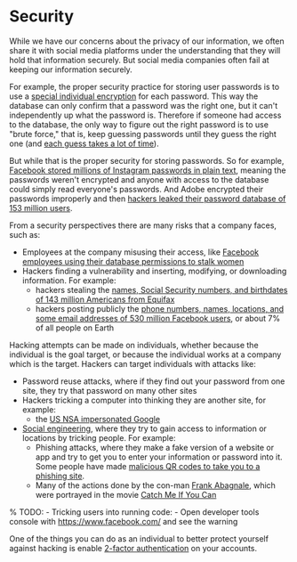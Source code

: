 # Security

While we have our concerns about the privacy of our information, we often share it with social media platforms under the understanding that they will hold that information securely. But social media companies often fail at keeping our information securely.

For example, the proper security practice for storing user passwords is to use a [special individual encryption](https://en.wikipedia.org/wiki/Salt_(cryptography)) for each password. This way the database can only confirm that a password was the right one, but it can't independently up what the password is. Therefore if someone had access to the database, the only way to figure out the right password is to use "brute force," that is, keep guessing passwords until they guess the right one (and [each guess takes a lot of time](https://stackoverflow.com/a/15763243)).

But while that is the proper security for storing passwords. So for example, [Facebook stored millions of Instagram passwords in plain text](https://www.theverge.com/2019/4/18/18485599/facebook-instagram-passwords-plain-text-millions-users), meaning the passwords weren't encrypted and anyone with access to the database could simply read everyone's passwords. And Adobe encrypted their passwords improperly and then [hackers leaked their password database of 153 million users](https://www.explainxkcd.com/wiki/index.php/1286:_Encryptic).

From a security perspectives there are many risks that a company faces, such as:
- Employees at the company misusing their access, like [Facebook employees using their database permissions to stalk women](https://www.themarysue.com/facebook-employees-abused-access-target-women/)
- Hackers finding a vulnerability and inserting, modifying, or downloading information. For example:
  - hackers stealing the [names, Social Security numbers, and birthdates of 143 million Americans from Equifax](https://en.wikipedia.org/wiki/2017_Equifax_data_breach)
  - hackers posting publicly the [phone numbers, names, locations, and some email addresses of 530 million Facebook users](https://www.npr.org/2021/04/09/986005820/after-data-breach-exposes-530-million-facebook-says-it-will-not-notify-users), or about 7% of all people on Earth

Hacking attempts can be made on individuals, whether because the individual is the goal target, or because the individual works at a company which is the target. Hackers can target individuals with attacks like:
- Password reuse attacks, where if they find out your password from one site, they try that password on many other sites
- Hackers tricking a computer into thinking they are another site, for example:
  - the [US NSA impersonated Google](https://slate.com/technology/2013/10/nsa-smiley-face-muscular-spying-on-google-yahoo-speaks-volumes-about-agency-s-attitude.html)
- [Social engineering](https://en.wikipedia.org/wiki/Social_engineering_(security)), where they try to gain access to information or locations by tricking people. For example:
  - Phishing attacks, where they make a fake version of a website or app and try to get you to enter your information or password into it. Some people have made [malicious QR codes to take you to a phishing site](https://www.pcmag.com/news/fbi-hackers-are-compromising-legit-qr-codes-to-send-you-to-phishing-sites).
  - Many of the actions done by the con-man [Frank Abagnale](https://en.wikipedia.org/wiki/Frank_Abagnale), which were portrayed in the movie [Catch Me If You Can](https://www.imdb.com/title/tt0264464/)

% TODO: - Tricking users into running code: - Open developer tools console with https://www.facebook.com/ and see the warning

One of the things you can do as an individual to better protect yourself against hacking is enable [2-factor authentication](https://en.wikipedia.org/wiki/Multi-factor_authentication) on your accounts.
